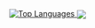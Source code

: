 <a href="https://github.com/enzo-berti">
<img src="https://github-readme-stats.vercel.app/api/top-langs/?username=enzo-berti&layout=compact&langs_count=8" alt="Top Languages" style="align-self: stretch;"/>
</a>

<a href="https://github.com/SmoothBrainStudio/SeedWagon">
  <img align="center" src="https://github-readme-stats.vercel.app/api/pin?username=SmoothBrainStudio&repo=SeedWagon"/>
</a>
